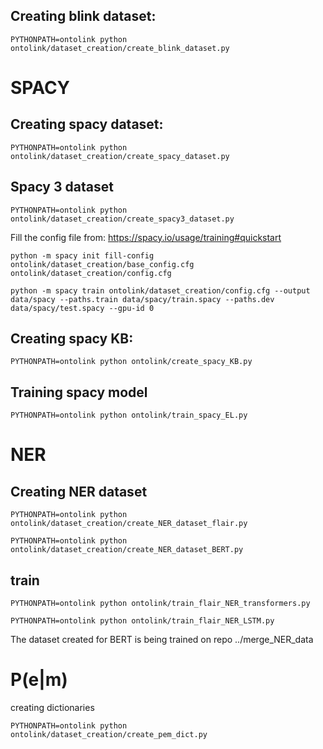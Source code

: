 ## Creating blink dataset:

```
PYTHONPATH=ontolink python ontolink/dataset_creation/create_blink_dataset.py
```
# SPACY
## Creating spacy dataset:

```
PYTHONPATH=ontolink python ontolink/dataset_creation/create_spacy_dataset.py
```

## Spacy 3 dataset

```
PYTHONPATH=ontolink python ontolink/dataset_creation/create_spacy3_dataset.py
``` 

Fill the config file from:
https://spacy.io/usage/training#quickstart



```
python -m spacy init fill-config ontolink/dataset_creation/base_config.cfg ontolink/dataset_creation/config.cfg
```


```
python -m spacy train ontolink/dataset_creation/config.cfg --output data/spacy --paths.train data/spacy/train.spacy --paths.dev data/spacy/test.spacy --gpu-id 0
```


## Creating spacy KB:

```
PYTHONPATH=ontolink python ontolink/create_spacy_KB.py
```

## Training spacy model

```
PYTHONPATH=ontolink python ontolink/train_spacy_EL.py
```

# NER

## Creating NER dataset
```
PYTHONPATH=ontolink python ontolink/dataset_creation/create_NER_dataset_flair.py
```

```
PYTHONPATH=ontolink python ontolink/dataset_creation/create_NER_dataset_BERT.py
```
## train 

```
PYTHONPATH=ontolink python ontolink/train_flair_NER_transformers.py
```

```
PYTHONPATH=ontolink python ontolink/train_flair_NER_LSTM.py
```

The dataset created for BERT is being trained on repo ../merge_NER_data

# P(e|m)

creating dictionaries

```
PYTHONPATH=ontolink python ontolink/dataset_creation/create_pem_dict.py
```